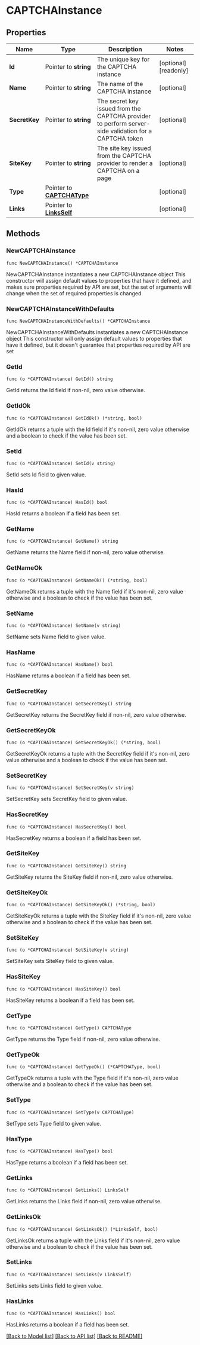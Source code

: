 # CAPTCHAInstance

## Properties

Name | Type | Description | Notes
------------ | ------------- | ------------- | -------------
**Id** | Pointer to **string** | The unique key for the CAPTCHA instance | [optional] [readonly] 
**Name** | Pointer to **string** | The name of the CAPTCHA instance | [optional] 
**SecretKey** | Pointer to **string** | The secret key issued from the CAPTCHA provider to perform server-side validation for a CAPTCHA token | [optional] 
**SiteKey** | Pointer to **string** | The site key issued from the CAPTCHA provider to render a CAPTCHA on a page | [optional] 
**Type** | Pointer to [**CAPTCHAType**](CAPTCHAType.md) |  | [optional] 
**Links** | Pointer to [**LinksSelf**](LinksSelf.md) |  | [optional] 

## Methods

### NewCAPTCHAInstance

`func NewCAPTCHAInstance() *CAPTCHAInstance`

NewCAPTCHAInstance instantiates a new CAPTCHAInstance object
This constructor will assign default values to properties that have it defined,
and makes sure properties required by API are set, but the set of arguments
will change when the set of required properties is changed

### NewCAPTCHAInstanceWithDefaults

`func NewCAPTCHAInstanceWithDefaults() *CAPTCHAInstance`

NewCAPTCHAInstanceWithDefaults instantiates a new CAPTCHAInstance object
This constructor will only assign default values to properties that have it defined,
but it doesn't guarantee that properties required by API are set

### GetId

`func (o *CAPTCHAInstance) GetId() string`

GetId returns the Id field if non-nil, zero value otherwise.

### GetIdOk

`func (o *CAPTCHAInstance) GetIdOk() (*string, bool)`

GetIdOk returns a tuple with the Id field if it's non-nil, zero value otherwise
and a boolean to check if the value has been set.

### SetId

`func (o *CAPTCHAInstance) SetId(v string)`

SetId sets Id field to given value.

### HasId

`func (o *CAPTCHAInstance) HasId() bool`

HasId returns a boolean if a field has been set.

### GetName

`func (o *CAPTCHAInstance) GetName() string`

GetName returns the Name field if non-nil, zero value otherwise.

### GetNameOk

`func (o *CAPTCHAInstance) GetNameOk() (*string, bool)`

GetNameOk returns a tuple with the Name field if it's non-nil, zero value otherwise
and a boolean to check if the value has been set.

### SetName

`func (o *CAPTCHAInstance) SetName(v string)`

SetName sets Name field to given value.

### HasName

`func (o *CAPTCHAInstance) HasName() bool`

HasName returns a boolean if a field has been set.

### GetSecretKey

`func (o *CAPTCHAInstance) GetSecretKey() string`

GetSecretKey returns the SecretKey field if non-nil, zero value otherwise.

### GetSecretKeyOk

`func (o *CAPTCHAInstance) GetSecretKeyOk() (*string, bool)`

GetSecretKeyOk returns a tuple with the SecretKey field if it's non-nil, zero value otherwise
and a boolean to check if the value has been set.

### SetSecretKey

`func (o *CAPTCHAInstance) SetSecretKey(v string)`

SetSecretKey sets SecretKey field to given value.

### HasSecretKey

`func (o *CAPTCHAInstance) HasSecretKey() bool`

HasSecretKey returns a boolean if a field has been set.

### GetSiteKey

`func (o *CAPTCHAInstance) GetSiteKey() string`

GetSiteKey returns the SiteKey field if non-nil, zero value otherwise.

### GetSiteKeyOk

`func (o *CAPTCHAInstance) GetSiteKeyOk() (*string, bool)`

GetSiteKeyOk returns a tuple with the SiteKey field if it's non-nil, zero value otherwise
and a boolean to check if the value has been set.

### SetSiteKey

`func (o *CAPTCHAInstance) SetSiteKey(v string)`

SetSiteKey sets SiteKey field to given value.

### HasSiteKey

`func (o *CAPTCHAInstance) HasSiteKey() bool`

HasSiteKey returns a boolean if a field has been set.

### GetType

`func (o *CAPTCHAInstance) GetType() CAPTCHAType`

GetType returns the Type field if non-nil, zero value otherwise.

### GetTypeOk

`func (o *CAPTCHAInstance) GetTypeOk() (*CAPTCHAType, bool)`

GetTypeOk returns a tuple with the Type field if it's non-nil, zero value otherwise
and a boolean to check if the value has been set.

### SetType

`func (o *CAPTCHAInstance) SetType(v CAPTCHAType)`

SetType sets Type field to given value.

### HasType

`func (o *CAPTCHAInstance) HasType() bool`

HasType returns a boolean if a field has been set.

### GetLinks

`func (o *CAPTCHAInstance) GetLinks() LinksSelf`

GetLinks returns the Links field if non-nil, zero value otherwise.

### GetLinksOk

`func (o *CAPTCHAInstance) GetLinksOk() (*LinksSelf, bool)`

GetLinksOk returns a tuple with the Links field if it's non-nil, zero value otherwise
and a boolean to check if the value has been set.

### SetLinks

`func (o *CAPTCHAInstance) SetLinks(v LinksSelf)`

SetLinks sets Links field to given value.

### HasLinks

`func (o *CAPTCHAInstance) HasLinks() bool`

HasLinks returns a boolean if a field has been set.


[[Back to Model list]](../README.md#documentation-for-models) [[Back to API list]](../README.md#documentation-for-api-endpoints) [[Back to README]](../README.md)


